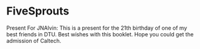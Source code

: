 # FiveSprouts
Present For JNAlvin: This is a present for the 21th birthday of one of my best friends in DTU. Best wishes with this booklet. Hope you could get the admission of Caltech.
